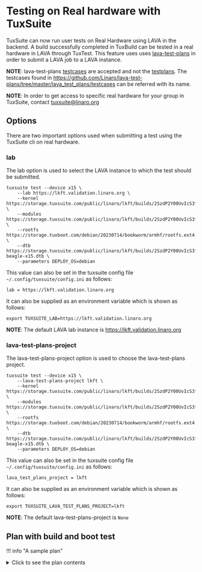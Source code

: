 # Testing on Real hardware with TuxSuite

TuxSuite can now run user tests on Real Hardware using LAVA in the
backend. A build successfully completed in TuxBuild can be tested in a
real hardware in LAVA through TuxTest. This feature uses uses
[lava-test-plans](https://github.com/Linaro/lava-test-plans) in order
to submit a LAVA job to a LAVA instance.

**__NOTE__**: lava-test-plans [testcases](https://github.com/Linaro/lava-test-plans/tree/master/lava_test_plans/testcases) are accepted and not the
[testplans](https://github.com/Linaro/lava-test-plans/tree/master/lava_test_plans/testplans). The testcases found in
<https://github.com/Linaro/lava-test-plans/tree/master/lava_test_plans/testcases>
can be referred with its name.

**__NOTE__**: In order to get access to specific real hardware for
your group in TuxSuite, contact <tuxsuite@linaro.org>

## Options

There are two important options used when submitting a test using the
TuxSuite cli on real hardware.

### lab

The lab option is used to select the LAVA instance to which the test
should be submitted.

```shell
tuxsuite test --device x15 \
    --lab https://lkft.validation.linaro.org \
    --kernel https://storage.tuxsuite.com/public/linaro/lkft/builds/2SzdP2Y00UvIcS3f56EaTILWuLX/zImage \
    --modules https://storage.tuxsuite.com/public/linaro/lkft/builds/2SzdP2Y00UvIcS3f56EaTILWuLX/modules.tar.xz \
    --rootfs https://storage.tuxboot.com/debian/20230714/bookworm/armhf/rootfs.ext4.xz \
    --dtb https://storage.tuxsuite.com/public/linaro/lkft/builds/2SzdP2Y00UvIcS3f56EaTILWuLX/dtbs/am57xx-beagle-x15.dtb \
    --parameters DEPLOY_OS=debian
```

This value can also be set in the tuxsuite config file
`~/.config/tuxsuite/config.ini` as follows:

`lab = https://lkft.validation.linaro.org`

It can also be supplied as an environment variable which is shown as
follows:

`export TUXSUITE_LAB=https://lkft.validation.linaro.org`

**__NOTE__**: The default LAVA lab instance is
<https://lkft.validation.linaro.org>

### lava-test-plans-project

The lava-test-plans-project option is used to choose the
lava-test-plans project.

```shell
tuxsuite test --device x15 \
    --lava-test-plans-project lkft \
    --kernel https://storage.tuxsuite.com/public/linaro/lkft/builds/2SzdP2Y00UvIcS3f56EaTILWuLX/zImage \
    --modules https://storage.tuxsuite.com/public/linaro/lkft/builds/2SzdP2Y00UvIcS3f56EaTILWuLX/modules.tar.xz \
    --rootfs https://storage.tuxboot.com/debian/20230714/bookworm/armhf/rootfs.ext4.xz \
    --dtb https://storage.tuxsuite.com/public/linaro/lkft/builds/2SzdP2Y00UvIcS3f56EaTILWuLX/dtbs/am57xx-beagle-x15.dtb \
    --parameters DEPLOY_OS=debian
```

This value can also be set in the tuxsuite config file
`~/.config/tuxsuite/config.ini` as follows:

`lava_test_plans_project = lkft`

It can also be supplied as an environment variable which is shown as
follows:

`export TUXSUITE_LAVA_TEST_PLANS_PROJECT=lkft`

**__NOTE__**: The default lava-test-plans-project is `None`

## Plan with build and boot test

!!! info "A sample plan"
    <details>
    <summary>Click to see the plan contents</summary>

    ```
    lkftfragments: &lkftfragments
      - &frag-lkft-base https://raw.githubusercontent.com/Linaro/meta-lkft/kirkstone/meta/recipes-kernel/linux/files/lkft.config
      - &frag-lkft-crypto https://raw.githubusercontent.com/Linaro/meta-lkft/kirkstone/meta/recipes-kernel/linux/files/lkft-crypto.config
      - &frag-lkft-distro https://raw.githubusercontent.com/Linaro/meta-lkft/kirkstone/meta/recipes-kernel/linux/files/distro-overrides.config
      - &frag-lkft-systemd https://raw.githubusercontent.com/Linaro/meta-lkft/kirkstone/meta/recipes-kernel/linux/files/systemd.config
      - &frag-lkft-virtio https://raw.githubusercontent.com/Linaro/meta-lkft/kirkstone/meta/recipes-kernel/linux/files/virtio.config

    version: 1
    name: x15 build and boot test.
    description: Demonstrate a build and boot test with x15 via real hardware
    jobs:
    - name: arm-lkftconfig-dut
      builds:
        - build_name: gcc-10-lkftconfig
          target_arch: arm
          toolchain: gcc-10
          kconfig: [ defconfig, *frag-lkft-base, *frag-lkft-crypto, *frag-lkft-distro, *frag-lkft-systemd, *frag-lkft-virtio, CONFIG_ARM_TI_CPUFREQ=y, CONFIG_SERIAL_8250_OMAP=y, CONFIG_POSIX_MQUEUE=y, CONFIG_OF=y, CONFIG_SYN_COOKIES=y, CONFIG_SCHEDSTATS=y, CONFIG_AHCI_DWC=y, CONFIG_KFENCE=n ]
      tests:
        - device: x15
          boot_args: rw
          parameters: {DEPLOY_OS: "debian"}
          dtb: am57xx-beagle-x15.dtb
          rootfs: https://storage.tuxboot.com/debian/20230714/bookworm/armhf/rootfs.ext4.xz
    ```

    </details>

Submitting the above plan file will build the kernel and submit the
test as a LAVA job with the kernel build artifacts.

```shell
tuxsuite plan submit \
    --git-repo https://gitlab.com/Linaro/lkft/mirrors/torvalds/linux-mainline \
    --git-ref master \
    --lab https://validation.linaro.org/ \
    --lava-test-plans-project lkft \
    x15-boot-plan.yaml
```

## Additional parameters to lava-test-plans

Any extra parameters to lava-test-plans can be supplied with the
`--parameters` option in the command line. The `--parameters` option
can be repeated multiple times. This can also be used within a plan as
a parameters dictionary.

```shell
tuxsuite test --device x15 \
    --lab https://lkft.validation.linaro.org \
    --kernel https://storage.tuxsuite.com/public/linaro/lkft/builds/2SzdP2Y00UvIcS3f56EaTILWuLX/zImage \
    --modules https://storage.tuxsuite.com/public/linaro/lkft/builds/2SzdP2Y00UvIcS3f56EaTILWuLX/modules.tar.xz \
    --rootfs https://storage.tuxboot.com/debian/20230714/bookworm/armhf/rootfs.ext4.xz \
    --dtb https://storage.tuxsuite.com/public/linaro/lkft/builds/2SzdP2Y00UvIcS3f56EaTILWuLX/dtbs/am57xx-beagle-x15.dtb \
    --parameters DEPLOY_OS=debian \
    --parameters KVM_UNIT_TESTS_REVISION=ca85dda2671e88d34acfbca6de48a9ab32b1810d \
    --parameters LAVA_JOB_PRIORITY=5
```

!!! info "Plan with multiple parameters"
    <details>
    <summary>Click to see the plan contents</summary>

    ```
    lkftfragments: &lkftfragments
      - &frag-lkft-base https://raw.githubusercontent.com/Linaro/meta-lkft/kirkstone/meta/recipes-kernel/linux/files/lkft.config
      - &frag-lkft-crypto https://raw.githubusercontent.com/Linaro/meta-lkft/kirkstone/meta/recipes-kernel/linux/files/lkft-crypto.config
      - &frag-lkft-distro https://raw.githubusercontent.com/Linaro/meta-lkft/kirkstone/meta/recipes-kernel/linux/files/distro-overrides.config
      - &frag-lkft-systemd https://raw.githubusercontent.com/Linaro/meta-lkft/kirkstone/meta/recipes-kernel/linux/files/systemd.config
      - &frag-lkft-virtio https://raw.githubusercontent.com/Linaro/meta-lkft/kirkstone/meta/recipes-kernel/linux/files/virtio.config

    version: 1
    name: x15 build and boot test.
    description: Demonstrate a build and boot test with x15 via real hardware
    jobs:
    - name: arm-lkftconfig-dut
      builds:
        - build_name: gcc-10-lkftconfig
          target_arch: arm
          toolchain: gcc-10
          kconfig: [ defconfig, *frag-lkft-base, *frag-lkft-crypto, *frag-lkft-distro, *frag-lkft-systemd, *frag-lkft-virtio, CONFIG_ARM_TI_CPUFREQ=y, CONFIG_SERIAL_8250_OMAP=y, CONFIG_POSIX_MQUEUE=y, CONFIG_OF=y, CONFIG_SYN_COOKIES=y, CONFIG_SCHEDSTATS=y, CONFIG_AHCI_DWC=y, CONFIG_KFENCE=n ]
      tests:
        - device: x15
          boot_args: rw
          parameters: {DEPLOY_OS: "debian", OVERLAY_PATH: "/", KVM_UNIT_TESTS_REVISION: "ca85dda2671e88d34acfbca6de48a9ab32b1810d", LAVA_JOB_PRIORITY: "5"}
          dtb: am57xx-beagle-x15.dtb
          rootfs: https://storage.tuxboot.com/debian/20230714/bookworm/armhf/rootfs.ext4.xz
    ```

    </details>

Some commonly used parameters are listed below, which is not
exhaustive though:

- DEPLOY_OS
- LAVA_JOB_PRIORITY *(The default is 10)*
- OVERLAY_PATH
- KSELFTEST_PATH
- KVM_UNIT_TESTS_REVISION
- TAGS
- PROJECT_NAME
- TEST_DEFINITIONS_REPOSITORY
- TDEFINITIONS_REVISION

!!! info "Examples"
    Many example plans for different real hardwares can be found in <https://gitlab.com/Linaro/tuxsuite/-/tree/master/examples/test-on-real-hardware>

## Supported real hardwares

- bcm2711-rpi-4-b
- dragonboard-410c
- dragonboard-845c
- e850-96
- hi6220-hikey-r2
- i386
- juno-r2
- qrb5165-rb5
- rk3399-rock-pi-4b
- x15
- x86
